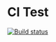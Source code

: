 # CI Test

[![Build status](https://ci.appveyor.com/api/projects/status/5h9wp2t60b6toap0?svg=true)](https://ci.appveyor.com/project/slowpokiss/helpdesk)
